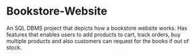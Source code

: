 # Bookstore-Website
An SQL DBMS project that depicts how a bookstore website works. Has features that enables users to add products to cart, track orders, buy multiple products and also customers can request for the books if out of stock.
